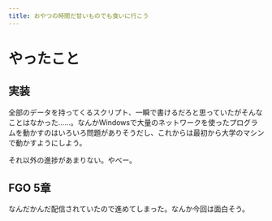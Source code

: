 ```yaml
---
title: おやつの時間だ甘いものでも食いに行こう
---
```


# やったこと

## 実装

全部のデータを持ってくるスクリプト、一瞬で書けるだろと思っていたがそんなことはなかった……。なんかWindowsで大量のネットワークを使ったプログラムを動かすのはいろいろ問題がありそうだし、これからは最初から大学のマシンで動かすようにしよう。

それ以外の進捗があまりない。やべー。

## FGO 5章

なんだかんだ配信されていたので進めてしまった。なんか今回は面白そう。



